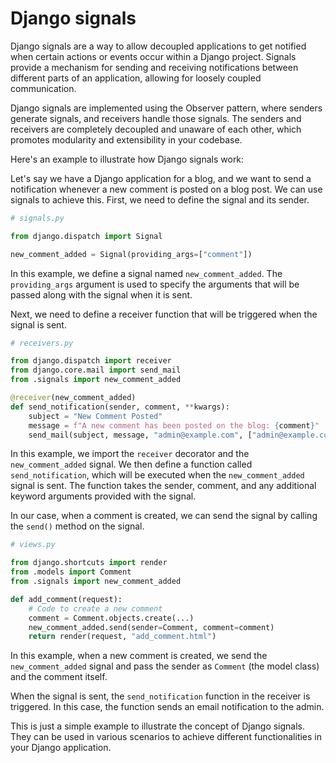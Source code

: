 # Django signals

Django signals are a way to allow decoupled applications to get notified when 
certain actions or events occur within a Django project. Signals provide a 
mechanism for sending and receiving notifications between different parts of 
an application, allowing for loosely coupled communication. 

Django signals are implemented using the Observer pattern, where senders 
generate signals, and receivers handle those signals. The senders and 
receivers are completely decoupled and unaware of each other, which promotes 
modularity and extensibility in your codebase. 

Here's an example to illustrate how Django signals work: 

Let's say we have a Django application for a blog, and we want to send a 
notification whenever a new comment is posted on a blog post. We can use 
signals to achieve this. First, we need to define the signal and its sender. 

```python
# signals.py

from django.dispatch import Signal

new_comment_added = Signal(providing_args=["comment"])
```

In this example, we define a signal named `new_comment_added`. The `
providing_args` argument is used to specify the arguments that will be passed 
along with the signal when it is sent. 

Next, we need to define a receiver function that will be triggered when the 
signal is sent. 

```python
# receivers.py

from django.dispatch import receiver
from django.core.mail import send_mail
from .signals import new_comment_added

@receiver(new_comment_added)
def send_notification(sender, comment, **kwargs):
    subject = "New Comment Posted"
    message = f"A new comment has been posted on the blog: {comment}"
    send_mail(subject, message, "admin@example.com", ["admin@example.com"])
```

In this example, we import the `receiver` decorator and the `
new_comment_added` signal. We then define a function called `
send_notification`, which will be executed when the `new_comment_added` 
signal is sent. The function takes the sender, comment, and any additional 
keyword arguments provided with the signal. 

In our case, when a comment is created, we can send the signal by calling 
the `send()` method on the signal. 

```python
# views.py

from django.shortcuts import render
from .models import Comment
from .signals import new_comment_added

def add_comment(request):
    # Code to create a new comment
    comment = Comment.objects.create(...)
    new_comment_added.send(sender=Comment, comment=comment)
    return render(request, "add_comment.html")
```

In this example, when a new comment is created, we send the `
new_comment_added` signal and pass the sender as `Comment` (the model class) 
and the comment itself. 

When the signal is sent, the `send_notification` function in the receiver is 
triggered. In this case, the function sends an email notification to the 
admin. 

This is just a simple example to illustrate the concept of Django signals. 
They can be used in various scenarios to achieve different functionalities in 
your Django application. 

